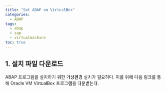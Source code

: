 ```yaml
---
title: "Set ABAP on VirtualBox"
categories: 
  - ABAP
tags:
  - abap
  - sap
  - virtualmachine
toc: true
---
```


## 1. 설치 파일 다운로드

ABAP 프로그램을 설치하기 위한 가상환경 설치가 필요하다. 
이를 위해 다음 링크를 통해 Oracle VM VirtualBox 프로그램을 다운받는다. 

[Oracle VM VirtualBox]: https://www.virtualbox.org/wiki/Downloads

<Br>

